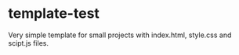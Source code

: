# template-test

Very simple template for small projects with index.html, style.css and scipt.js files.
